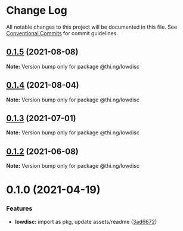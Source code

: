 # Change Log

All notable changes to this project will be documented in this file.
See [Conventional Commits](https://conventionalcommits.org) for commit guidelines.

## [0.1.5](https://github.com/thi-ng/umbrella/compare/@thi.ng/lowdisc@0.1.4...@thi.ng/lowdisc@0.1.5) (2021-08-08)

**Note:** Version bump only for package @thi.ng/lowdisc





## [0.1.4](https://github.com/thi-ng/umbrella/compare/@thi.ng/lowdisc@0.1.3...@thi.ng/lowdisc@0.1.4) (2021-08-04)

**Note:** Version bump only for package @thi.ng/lowdisc





## [0.1.3](https://github.com/thi-ng/umbrella/compare/@thi.ng/lowdisc@0.1.2...@thi.ng/lowdisc@0.1.3) (2021-07-01)

**Note:** Version bump only for package @thi.ng/lowdisc





## [0.1.2](https://github.com/thi-ng/umbrella/compare/@thi.ng/lowdisc@0.1.1...@thi.ng/lowdisc@0.1.2) (2021-06-08)

**Note:** Version bump only for package @thi.ng/lowdisc





# 0.1.0 (2021-04-19)


### Features

* **lowdisc:** import as pkg, update assets/readme ([3ad6672](https://github.com/thi-ng/umbrella/commit/3ad66723a23561de5611a00fa9bf3a50032af079))
